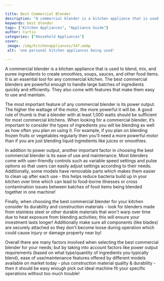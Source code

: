 ```yaml
---

title: Best Commercial Blender
description: "A commercial blender is a kitchen appliance that is used to blend, mix, and puree ingredients to create smoothies, soups, sauces, ...learn about it in this post"
keywords: best blender
tags: ["Kitchen Appliances", "Appliance Guide"]
author: Curtis
categories: ["Household Appliances"]
cover: 
 image: /img/kitchenappliances/347.webp
 alt: 'one personal kitchen appliances being used'

---
```


A commercial blender is a kitchen appliance that is used to blend, mix, and puree ingredients to create smoothies, soups, sauces, and other food items. It is an essential tool for any commercial kitchen. The best commercial blenders are powerful enough to handle large batches of ingredients quickly and efficiently. They also come with features that make them easy to use and maintain.

The most important feature of any commercial blender is its power output. The higher the wattage of the motor, the more powerful it will be. A good rule of thumb is that a blender with at least 1,000 watts should be sufficient for most commercial kitchens. When looking for a commercial blender, it’s important to consider the types of ingredients you will be blending as well as how often you plan on using it. For example, if you plan on blending frozen fruits or vegetables regularly then you’ll need a more powerful motor than if you are just blending liquid ingredients like juices or smoothies. 

In addition to power output, another important factor in choosing the best commercial blender is its ease of use and maintenance. Most blenders come with user-friendly controls such as variable speed settings and pulse options so that users can easily adjust settings according to their needs. Additionally, some models have removable parts which makes them easier to clean up after each use - this helps reduce bacteria build up in your kitchen over time which can lead to food-borne illnesses or cross contamination issues between batches of food items being blended together in one machine! 

Finally, when choosing the best commercial blender for your kitchen consider its durability and construction materials - look for blenders made from stainless steel or other durable materials that won't warp over time due to heat exposure from blending activities; this will ensure your investment lasts longer! Additionally make sure all components (like blades) are securely attached so they don't become loose during operation which could cause injury or damage property near by! 

Overall there are many factors involved when selecting the best commercial blender for your needs; but by taking into account factors like power output requirements (based on what type/quantity of ingredients you typically blend), ease of use/maintenance features offered by different models available on market today - plus construction material quality & durability - then it should be easy enough pick out ideal machine fit your specific operations without too much trouble!
